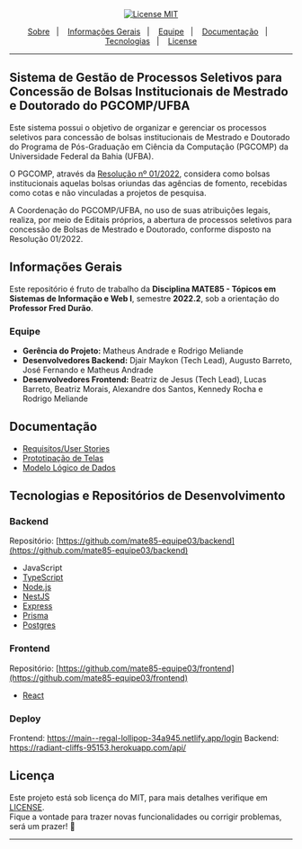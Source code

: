 <div align="center">
  <a href="https://opensource.org/licenses/MIT"><img alt="License MIT" src="https://img.shields.io/badge/license-MIT-brightgreen"></a>
</div>

<p align="center">
  <a href="#sistema-de-gestão-de-processo-seletivo-para-concessão-de-bolsas-institucionais-de-mestrado-e-doutorado-do-pgcompufba">Sobre</a>&nbsp;&nbsp;&nbsp;|&nbsp;&nbsp;&nbsp;
  <a href="#informações-gerais">Informações Gerais</a>&nbsp;&nbsp;&nbsp;|&nbsp;&nbsp;&nbsp;
  <a href="#equipe">Equipe</a>&nbsp;&nbsp;&nbsp;|&nbsp;&nbsp;&nbsp;
  <a href="#documentação">Documentação</a>&nbsp;&nbsp;&nbsp;|&nbsp;&nbsp;&nbsp;
  <a href="#tecnologias-e-repositórios-de-desenvolvimento">Tecnologias</a>&nbsp;&nbsp;&nbsp;|&nbsp;&nbsp;&nbsp;
  <a href="#licença">License</a>
</p>

--- 

## Sistema de Gestão de Processos Seletivos para Concessão de Bolsas Institucionais de Mestrado e Doutorado do PGCOMP/UFBA

Este sistema possui o objetivo de organizar e gerenciar os processos seletivos para concessão de bolsas institucionais de Mestrado e Doutorado do Programa de Pós-Graduação em Ciência da Computação (PGCOMP) da Universidade Federal da Bahia (UFBA).

O PGCOMP, através da [Resolução nº 01/2022](https://pgcomp.ufba.br/sites/pgcomp.ufba.br/files/2022_resolucao_01_-_pgcomp_-concessaodebolsas_0.pdf), considera como bolsas institucionais aquelas bolsas oriundas das agências de fomento, recebidas como cotas e não vinculadas a projetos de pesquisa.

A Coordenação do PGCOMP/UFBA, no uso de suas atribuições legais, realiza, por meio de Editais próprios, a abertura de processos seletivos para concessão de Bolsas de Mestrado e Doutorado, conforme disposto na Resolução 01/2022.

## Informações Gerais

Este repositório é fruto de trabalho da **Disciplina MATE85 - Tópicos em Sistemas de Informação e Web I**, semestre **2022.2**, sob a orientação do **Professor Fred Durão**.

### Equipe

* **Gerência do Projeto:** Matheus Andrade e Rodrigo Meliande
* **Desenvolvedores Backend:** Djair Maykon (Tech Lead), Augusto Barreto, José Fernando e Matheus Andrade
* **Desenvolvedores Frontend:** Beatriz de Jesus (Tech Lead), Lucas Barreto, Beatriz Morais, Alexandre dos Santos, Kennedy Rocha e Rodrigo Meliande

## Documentação

* [Requisitos/User Stories](docs/requirements/index.md)
* [Prototipação de Telas](https://www.figma.com/file/j2yQ8paIOmyaE0sPTv3wHC/posgress?node-id=0%3A1)
* [Modelo Lógico de Dados](docs/design/modelo_logico_dados.md)

## Tecnologias e Repositórios de Desenvolvimento

### Backend

Repositório: [https://github.com/mate85-equipe03/backend](https://github.com/mate85-equipe03/backend)

* JavaScript
* [TypeScript](https://www.typescriptlang.org/)
* [Node.js](https://nodejs.org/)
* [NestJS](https://nestjs.com/)
* [Express](https://expressjs.com/)
* [Prisma](https://www.prisma.io/)
* [Postgres](https://www.postgresql.org/)

### Frontend

Repositório: [https://github.com/mate85-equipe03/frontend](https://github.com/mate85-equipe03/frontend)

* [React](https://pt-br.reactjs.org/)

### Deploy

Frontend: https://main--regal-lollipop-34a945.netlify.app/login
Backend: https://radiant-cliffs-95153.herokuapp.com/api/


## Licença

Este projeto está sob licença do MIT, para mais detalhes verifique em [LICENSE][license]. <br>
Fique a vontade para trazer novas funcionalidades ou corrigir problemas, será um prazer! 💜

---


[license]: LICENSE.md






